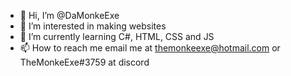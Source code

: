 - 👋 Hi, I’m @DaMonkeExe
- 👀 I’m interested in making websites
- 🌱 I’m currently learning C#, HTML, CSS and JS
- 📫 How to reach me email me at themonkeexe@hotmail.com or TheMonkeExe#3759 at discord
